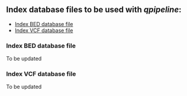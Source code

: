 

## Index database files to be used with **_qpipeline_**:
* [Index BED database file](#Index-BED-database-file)
* [Index VCF database file](#Index-VCF-database-file)


### Index BED database file
To be updated

### Index VCF database file 
To be updated

